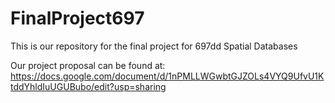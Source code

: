 # FinalProject697

This is our repository for the final project for 697dd Spatial Databases

Our project proposal can be found at: https://docs.google.com/document/d/1nPMLLWGwbtGJZOLs4VYQ9UfvU1KtddYhldIuUGUBubo/edit?usp=sharing
